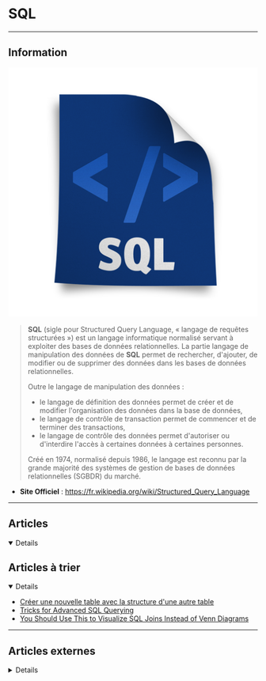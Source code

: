 # SQL
----

## <i class="fa-solid fa-hashtag"></i> Information

![Logo](../../_media/developpement/sql/sql.png ':size=250 :no-zoom')


> <i class="fa-solid fa-quote-left"></i> **SQL** (sigle pour Structured Query Language, « langage de requêtes structurées ») est un langage informatique normalisé servant à exploiter des bases de données relationnelles. La partie langage de manipulation des données de **SQL** permet de rechercher, d'ajouter, de modifier ou de supprimer des données dans les bases de données relationnelles.
>
> Outre le langage de manipulation des données :
>
> - le langage de définition des données permet de créer et de modifier l'organisation des données dans la base de données,
> - le langage de contrôle de transaction permet de commencer et de terminer des transactions,
> - le langage de contrôle des données permet d'autoriser ou d'interdire l'accès à certaines données à certaines personnes.
>
> Créé en 1974, normalisé depuis 1986, le langage est reconnu par la grande majorité des systèmes de gestion de bases de données relationnelles (SGBDR) du marché. <i class="fa-solid fa-quote-left fa-rotate-180"></i>


- <i class="fa-solid fa-globe"></i> **Site Officiel** : https://fr.wikipedia.org/wiki/Structured_Query_Language


---

## <i class="fa-regular fa-newspaper"></i> Articles

<details open>

</details>

## <i class="fa-solid fa-glasses"></i> Articles à trier

<details open>

- [Créer une nouvelle table avec la structure d'une autre table](atrier/dev/sql/sql_001.md)
- [Tricks for Advanced SQL Querying](atrier/dev/sql/sql_002.md)
- [You Should Use This to Visualize SQL Joins Instead of Venn Diagrams](atrier/dev/sql/sql_003.md)

</details>

---

## <i class="fa-solid fa-glasses"></i> Articles externes

<details>

- [This is Exactly How I Use SQL at Work as an Analyst](https://medium.com/illumination/this-is-exactly-how-i-use-sql-at-work-as-a-data-analyst-141f0d178d7c)
- https://www.tutorialspoint.com/sql/index.htm
- https://www.w3schools.com/sql/default.asp
- [Les intervalles de valeurs](https://fljd.in/2021/06/09/les-intervalles-de-valeurs/)
- [How To Use Foreign Keys in SQL](https://www.digitalocean.com/community/tutorials/how-to-use-foreign-keys-in-sql)
- [What Are Foreign Keys in SQL Databases?](https://www.makeuseof.com/foreign-keys-sql-databases/)
- [SQL Comments Tutorial with Example](https://www.poftut.com/sql-comments-tutorial-with-example/)
- [How to Create a Table in SQL](https://www.makeuseof.com/sql-create-table/)
- [Everything You Need to Know About the SQL GROUP BY Statement](https://www.makeuseof.com/sql-group-by/)
- [Functions for Use in SELECT and WHERE Clauses](https://www.oreilly.com/library/view/mysql-reference-manual/0596002653/ch06s03.html)
- [Apprendre le SQL](https://sql.sh/)
- [w3schools - SQL Tutorial](https://www.w3schools.com/sql/default.asp)
- [How to Query Multiple Database Tables at Once With SQL Joins](https://www.makeuseof.com/how-to-query-multiple-database-tables-with-sql-joins/)
- [11 Must-Know SQL Statements for Data Scientists](https://towardsdatascience.com/11-must-know-sql-statements-for-data-scientists-a098b14c470a)
- [How To SELECT Rows FROM Tables in SQL](https://www.digitalocean.com/community/tutorials/how-to-select-rows-from-tables-in-sql)
- [How To Use WHERE Clauses in SQL](https://www.digitalocean.com/community/tutorials/how-to-use-where-clauses-in-sql)
- [How To Use Comparison and IS NULL Operators in SQL](https://www.digitalocean.com/community/tutorials/how-to-use-comparison-and-is-null-operators-in-sql)
- [How To Use the BETWEEN and IN Operators in SQL](https://www.digitalocean.com/community/tutorials/how-to-use-the-between-and-in-operators-in-sql)
- [What is SQL?](https://www.digitalocean.com/community/tutorials/what-is-sql)
- [How To Create and Manage Tables in SQL](https://www.digitalocean.com/community/tutorials/how-to-create-and-manage-tables-in-sql)
- [How To Use Wildcards in SQL](https://www.digitalocean.com/community/tutorials/how-to-use-wildcards-in-sql)
- [How To Update Data in SQL](https://www.digitalocean.com/community/tutorials/how-to-update-data-in-sql)
- [How To Use Joins in SQL](https://www.digitalocean.com/community/tutorials/how-to-use-joins-in-sql)
- [How To Insert Data in SQL](https://www.digitalocean.com/community/cheatsheets/how-to-insert-data-in-sql)
- [How To Delete Data in SQL](https://www.digitalocean.com/community/cheatsheets/how-to-delete-data-in-sql)
- [How To Use Constraints in SQL](https://www.digitalocean.com/community/cheatsheets/how-to-use-constraints-in-sql)
- [Understanding SQL Constraints](https://www.digitalocean.com/community/conceptual_articles/understanding-sql-constraints)
- [How to Build Advanced SQL](https://medium.com/better-programming/how-to-build-advanced-sql-798d615ba323)
- [We Put a SQL Database on the Internet](https://dzone.com/articles/we-put-a-sql-database-on-the-internet)
- [Database Fundamentals #24: More Filtering Data](https://dzone.com/articles/database-fundamentals-24-more-filtering-data)
- [Why SQL Should Be Used for Data Analysis](https://opensourceforu.com/2020/01/why-sql-should-be-used-for-data-analysis/)
- [Simplifying Statistics with SQL for Data Analysis](https://opensourceforu.com/2020/03/simplifying-statistics-with-sql-for-data-analysis/)
- [Using SQL for Regression Analysis](https://opensourceforu.com/2020/03/using-sql-for-regression-analysis/)
- [SQL: Using the SELECT Statement](https://dzone.com/articles/sql-using-the-select-statement)
- [Écrire ses tests unitaires en SQL](https://fljd.in/2020/05/14/ecrire-ses-tests-unitaires-en-sql/)
- [Mémo SQL pour la Data Science](http://datatrucmuche.com/memo-sql-pour-la-data-science/)
- [The Benefit of Partial Indexes in Distributed SQL Databases](https://dzone.com/articles/the-benefit-of-partial-indexes-in-distributed-sql)
- [Index décomplexé](https://fljd.in/2019/09/27/index-decomplexe/)
- [Supprimer des doublons en SQL](https://blog.pagesd.info/2020/01/13/supprimer-doublon-sql/)
- [What Is Distributed SQL?](https://dzone.com/articles/what-is-distributed-sql)
- [SQL INSERT, UPDATE, DELETE — Oh My!](https://dzone.com/articles/sql-insert-sql-update-sql-delete-oh-my)
- [The Essential SQL Commands Cheat Sheet for Beginners](https://www.makeuseof.com/tag/sql-commands-cheat-sheet/)
- [The Secrets of Indexes and Foreign Keys](https://dzone.com/articles/the-secrets-of-indexes-amp-foreign-keys)
- [Create Empty Optional SQL Clauses With jOOQ](https://dzone.com/articles/create-empty-optional-sql-clauses-with-jooq)
- [SQL DISTINCT Is Not a Function](https://dzone.com/articles/sql-distinct-is-not-a-function)
- [Testing data quality with SQL assertions](https://dataform.co/blog/data-assertions)
- [SQL queries don't start with SELECT](https://jvns.ca/blog/2019/10/03/sql-queries-don-t-start-with-select/)
- [SQL UPDATE Statement and Query with Examples](https://www.poftut.com/sql-update-statement-and-query-with-examples/)
- [Database Fundamentals #21: Using the JOIN Operator, OUTER JOIN](https://dzone.com/articles/database-fundamentals-21-using-the-join-operator-o)
- [4 Ways To Calculate A Running Total With SQL](https://medium.com/coriers/4-ways-to-calculate-a-running-total-with-sql-986d0019185c)
- [Comparer 2 tables SQL et lister les différences](https://www.jbnet.fr/systeme/sql/comparer-2-tables-sql-et-lister-les-differences.html)
- [Bad Query Performance Tips Rebutted](https://dzone.com/articles/bad-query-performance-tips-rebutted)
- [Top 30 SQL Interview Question and Answers](https://dzone.com/articles/top-30-sql-interview-question-amp-answer)
- [How to Apply Non-Standard SQL Formatting Using SQL Prompt](https://dzone.com/articles/how-to-apply-non-standard-sql-formatting-using-sql)
- [Type-Safe Implicit JOIN Through Path Navigation in jOOQ 3.11](https://dzone.com/articles/type-safe-implicit-join-through-path-navigation-in)
- [Map Reducing a Set of Values Into a Dynamic SQL UNION Query](https://dzone.com/articles/map-reducing-a-set-of-values-into-a-dynamic-sql-un)
- [Consider Using [NOT] EXISTS Instead of [NOT] IN](https://dzone.com/articles/consider-using-not-exists-instead-of-not-in-subque)
- [Clever Ways to Use an SQL Concatenation String](https://www.makeuseof.com/tag/clever-ways-use-sql-concatenation-string/)
- [13 Most Important SQL Commands Any Programmer Should Know](https://www.makeuseof.com/tag/important-sql-commands-programmer-know/)
- [What Is An SQL Injection? - MakeUseOf Explains](https://www.makeuseof.com/tag/sql-injection-makeuseof-explains/)
- [Typecasting in SQL Could Force Database to Not Take Into Account Index or Sort Columns](https://dzone.com/articles/typecasting-in-sql-could-force-database-to-not-tak)
- [How nearForm Approaches SQL Injection Prevention](https://dzone.com/articles/how-nearform-approaches-sql-injection-prevention)
- [Event Analytics: How to Define User Sessions With SQL](https://dzone.com/articles/event-analytics-how-to-define-user-sessions-with-s-1)
- [The Performance Difference Between SQL Row-by-Row Updating, Batch Updating, and Bulk Updating](https://dzone.com/articles/the-performance-difference-between-sql-row-by-row)
- [When Using Bind Variables Is Not Enough: Dynamic IN Lists](https://dzone.com/articles/when-using-bind-variables-is-not-enough-dynamic-in)
- [Why SQL Bind Variables Are Important for Performance](https://dzone.com/articles/why-sql-bind-variables-are-important-for-performan)
- [How to Define User Sessions With SQL](https://dzone.com/articles/how-to-define-user-sessions-with-sql)
- [Getting started with SQL](https://opensource.com/article/18/2/getting-started-sql)
- [The Best Way to Write a SQL Query](https://dzone.com/articles/the-better-way-to-write-sql-query)
- [Why You Should Not Use SELECT *](https://dzone.com/articles/why-you-should-not-use-select)
- [SQL conception et mise en œuvre](https://postgresql.developpez.com/cours-complet/sql-conception-mise-en-oeuvre/)
- [How To Create, Use and Delete SQL View?](https://www.poftut.com/how-to-create-use-and-delete-sql-view/)
- [Tracking SQL queries](https://jacobbednarz.com/posts/tracking-sql-queries)
- [Care To Know Clauses: All About SELECT, FROM, WHERE, GROUP BY, HAVING, ORDER BY, and LIMIT](https://severalnines.com/blog/care-know-clauses-all-about-select-where-group-having-order-and-limit)
- [Advanced SQL for Data Professionals](https://levelup.gitconnected.com/advanced-sql-for-data-professionals-e0ef0740e8e1)
- [Your SQL is Bad (You Should Feel Bad)](https://blog.devgenius.io/write-sql-like-google-your-sql-is-bad-you-should-feel-bad-4fbacd1fbd3)
- [SQL Like a Pro: Please Stop Using Distinct!!](https://jmarquesdatabeyond.medium.com/sql-like-a-pro-please-stop-using-distinct-31bdb6481256)
- [Master SQL Queries (in 5 minutes)](https://rajansahu713.medium.com/master-sql-queries-in-5-minutes-ca417519b469)
- [Anomaly Detection in SQL](https://towardsdatascience.com/anomaly-detection-in-sql-2bcd8648f7a8)
- [5 Portfolio-Worthy SQL Project Ideas for Beginners](https://medium.com/learning-sql/5-portfolio-worthy-sql-project-ideas-for-beginners-c4bfb1ca4b92)
- [10 Core SQL Concepts Every Developer Needs to Know](https://medium.com/geekculture/10-core-sql-concepts-every-developer-needs-to-know-10ed6d1ebb67)
- [5 Portfolio-Worthy SQL Project Ideas for Beginners](https://medium.com/learning-sql/5-portfolio-worthy-sql-project-ideas-for-beginners-c4bfb1ca4b92)

</details>